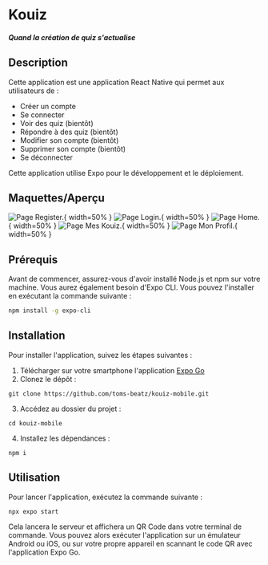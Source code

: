 # Kouiz
#### _Quand la création de quiz s'actualise_


## Description

Cette application est une application React Native qui permet aux utilisateurs de :

- Créer un compte
- Se connecter
- Voir des quiz (bientôt)
- Répondre à des quiz (bientôt)
- Modifier son compte (bientôt)
- Supprimer son compte (bientôt)
- Se déconnecter

Cette application utilise Expo pour le développement et le déploiement.

## Maquettes/Aperçu
![Page Register.](./assets/views/register.PNG "This is the register page."){ width=50% }
![Page Login.](./assets/views/login.PNG "This is the login page."){ width=50% }
![Page Home.](./assets/views/home-screen.PNG "This is the homepage."){ width=50% }
![Page Mes Kouiz.](./assets/views/kouiz-screen.PNG "This is the kouiz page."){ width=50% }
![Page Mon Profil.](./assets/views/profile-screen.PNG "This is the profile."){ width=50% }


## Prérequis

Avant de commencer, assurez-vous d'avoir installé Node.js et npm sur votre machine. Vous aurez également besoin d'Expo CLI. Vous pouvez l'installer en exécutant la commande suivante :

```bash
npm install -g expo-cli
```

## Installation
Pour installer l'application, suivez les étapes suivantes :

1. Télécharger sur votre smartphone l'application [Expo Go](https://expo.dev/go)
2. Clonez le dépôt :
```
git clone https://github.com/toms-beatz/kouiz-mobile.git
```
3. Accédez au dossier du projet :
```
cd kouiz-mobile
```
4. Installez les dépendances :
```
npm i
```

## Utilisation
Pour lancer l'application, exécutez la commande suivante :
```
npx expo start
```

Cela lancera le serveur et affichera un QR Code dans votre terminal de commande. Vous pouvez alors exécuter l'application sur un émulateur Android ou iOS, ou sur votre propre appareil en scannant le code QR avec l'application Expo Go.
